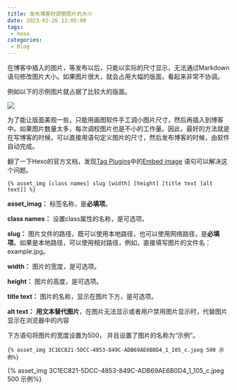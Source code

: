 ```yaml
---
title: 发布博客时调整图片的大小
date: 2023-02-26 12:05:00
tags: 
 - hexo
categories: 
 - Blog
---
```


在博客中插入的图片，等发布以后，只能以实际的尺寸显示，无法通过Markdown语句修改图片大小。如果图片很大，就会占用大幅的版面，看起来非常不协调。

例如以下的示例图片就占据了比较大的版面。

![](3C1EC821-5DCC-4853-849C-ADB69AE6B0D4_1_105_c.jpeg)

<!-- more -->

为了能让版面美观一些，只能用画图软件手工调小图片尺寸，然后再插入到博客中。如果图片数量太多，每次调校图片也是不小的工作量。因此，最好的方法就是在写博客的时候，可以直接用语句定义图片的尺寸，然后发布博客的时候，由软件自动完成。

翻了一下Hexo的官方文档，发现[Tag Plugins](https://hexo.io/docs/tag-plugins)中的[Embed image](https://hexo.io/docs/tag-plugins#Embed-image) 语句可以解决这个问题。

`{% asset_img [class names] slug [width] [height] [title text [alt text]] %}`

**asset_imag：** 标签名称，是**必填项**。

**class names：** 设置class属性的名称，是可选项。

**slug：** 图片文件的路径，既可以使用本地路径，也可以使用网络路径，是**必填项**。如果是本地路径，可以使用相对路径，例如，直接填写图片的文件名：example.jpg。

**width：** 图片的宽度，是可选项。

**height：** 图片的高度，是可选项。

**title text：** 图片的名称，显示在图片下方，是可选项。

**alt text：** **用文本替代图片**，在图片无法显示或者用户禁用图片显示时，代替图片显示在浏览器中的内容

下方语句将图片的宽度设置为500， 并且设置了图片的名称为“示例”。

`{% asset_img 3C1EC821-5DCC-4853-849C-ADB69AE6B0D4_1_105_c.jpeg 500 示例%}`

{% asset_img 3C1EC821-5DCC-4853-849C-ADB69AE6B0D4_1_105_c.jpeg 500 示例%}

